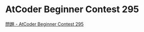 AtCoder Beginner Contest 295
===

[問題 - AtCoder Beginner Contest 295](https://atcoder.jp/contests/abc295/tasks)